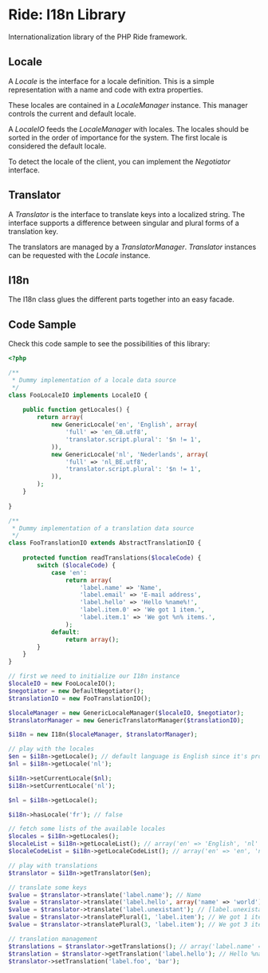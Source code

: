 # Ride: I18n Library

Internationalization library of the PHP Ride framework.

## Locale

A _Locale_ is the interface for a locale definition.
This is a simple representation with a name and code with extra properties.

These locales are contained in a _LocaleManager_ instance.
This manager controls the current and default locale.

A _LocaleIO_ feeds the _LocaleManager_ with locales.
The locales should be sorted in the order of importance for the system.
The first locale is considered the default locale.

To detect the locale of the client, you can implement the _Negotiator_ interface.

## Translator

A _Translator_ is the interface to translate keys into a localized string.
The interface supports a difference between singular and plural forms of a translation key.

The translators are managed by a _TranslatorManager_.
_Translator_ instances can be requested with the _Locale_ instance.

## I18n

The I18n class glues the different parts together into an easy facade. 

## Code Sample

Check this code sample to see the possibilities of this library:

```php
<?php

/**
 * Dummy implementation of a locale data source
 */
class FooLocaleIO implements LocaleIO {
    
    public function getLocales() {
        return array(
            new GenericLocale('en', 'English', array(
                'full' => 'en_GB.utf8',
                'translator.script.plural': '$n != 1',
            )),
            new GenericLocale('nl', 'Nederlands', array(
                'full' => 'nl_BE.utf8',
                'translator.script.plural': '$n != 1',
            )),
        );
    }
    
}

/**
 * Dummy implementation of a translation data source
 */
class FooTranslationIO extends AbstractTranslationIO {
    
    protected function readTranslations($localeCode) {
        switch ($localeCode) {
            case 'en':
                return array(
                    'label.name' => 'Name',
                    'label.email' => 'E-mail address',
                    'label.hello' => 'Hello %name%!',
                    'label.item.0' => 'We got 1 item.',
                    'label.item.1' => 'We got %n% items.',
                );
            default:
                return array();
        } 
    }
}

// first we need to initialize our I18n instance
$localeIO = new FooLocaleIO(); 
$negotiator = new DefaultNegotiator();
$translationIO = new FooTranslationIO();

$localeManager = new GenericLocaleManager($localeIO, $negotiator);
$translatorManager = new GenericTranslatorManager($translationIO);

$i18n = new I18n($localeManager, $translatorManager);

// play with the locales
$en = $i18n->getLocale(); // default language is English since it's provided first by the locale IO
$nl = $i18n->getLocale('nl');

$i18n->setCurrentLocale($nl);
$i18n->setCurrentLocale('nl');

$nl = $i18n->getLocale();

$i18n->hasLocale('fr'); // false

// fetch some lists of the available locales
$locales = $i18n->getLocales();
$localeList = $i18n->getLocaleList(); // array('en' => 'English', 'nl' => 'Nederlands')
$localeCodeList = $i18n->getLocaleCodeList(); // array('en' => 'en', 'nl' => 'nl')

// play with translations
$translator = $i18n->getTranslator($en);

// translate some keys
$value = $translator->translate('label.name'); // Name
$value = $translator->translate('label.hello', array('name' => 'world'); // Hello world!
$value = $translator->translate('label.unexistant'); // [label.unexistant]
$value = $translator->translatePlural(1, 'label.item'); // We got 1 item. 
$value = $translator->translatePlural(3, 'label.item'); // We got 3 items. 

// translation management
$translations = $translator->getTranslations(); // array('label.name' => 'Name', 'label.email' => 'E-mail address', ...)
$translation = $translator->getTranslation('label.hello'); // Hello %name%!
$translator->setTranslation('label.foo', 'bar');
